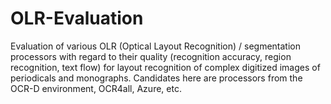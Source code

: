 # OLR-Evaluation
Evaluation of various OLR (Optical Layout Recognition) / segmentation processors with regard to their quality (recognition accuracy, region recognition, text flow) for layout recognition of complex digitized images of periodicals and monographs. Candidates here are processors from the OCR-D environment, OCR4all, Azure, etc.
